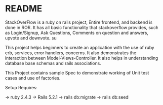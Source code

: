# README

StackOverFlow is a ruby on rails project, Entire frontend, and backend is done in ROR. 
It has all basic functionality that stackoverflow provides, such as Login/Signup, Ask Questions, Comments on question
and answers, upvote and downvote.
su

This project helps beginners to create an application with the use of ruby erb, services, error handlers, concerns. 
It also demonstrates the interaction between Model-Views-Controller.
It also helps in understanding database base schemas and rails associations.

This Project contains sample Spec to demonstrate working of Unit test cases and use of factories.

Setup Requires: 

-> ruby 2.4.3
-> Rails 5.2.1
-> rails db:migrate
-> rails db:seed